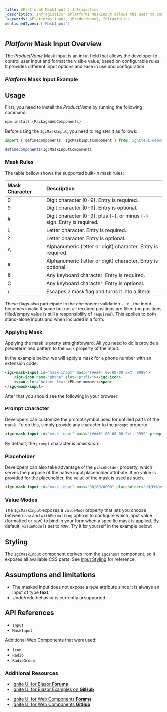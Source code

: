 ```yaml
---
title: $Platform$ MaskInput | Infragistics
_description: Infragistics' $Platform$ MaskInput allows the user to control input and format the visible value based on configurable mask rules
_keywords: $Platform$ input, $ProductName$, Infragistics
mentionedTypes: ['MaskInput']
---
```


## $Platform$ Mask Input Overview

The $ProductName$ Mask Input is an input field that allows the developer to control user input and format the visible value, based on configurable rules. It provides different input options and ease in use and configuration.

### $Platform$ Mask Input Example

<code-view style="height: 150px"
           data-demos-base-url="{environment:dvDemosBaseUrl}"
           iframe-src="{environment:dvDemosBaseUrl}/inputs/mask-input-overview"
           alt="$Platform$ Mask Input Overview Example"
           github-src="inputs/mask-input/overview">
</code-view>

## Usage

<!-- WebComponents -->
First, you need to install the $ProductName$ by running the following command:

```cmd
npm install {PackageWebComponents}
```
<!-- end: WebComponents -->

Before using the `IgcMaskInput`, you need to register it as follows:


```ts
import { defineComponents, IgcMaskInputComponent } from 'igniteui-webcomponents';

defineComponents(IgcMaskInputComponent);
```

### Mask Rules
The table bellow shows the supported built-in mask rules:

| Mask Character | Description |
| :--- | :--- |
| 0 | Digit character [0-9]. Entry is required. |
| 9 | Digit character [0-9]. Entry is optional. |
| # | Digit character [0-9], plus (+), or minus (-) sign. Entry is required. |
| L | Letter character. Entry is required. |
| ? | Letter character. Entry is optional. |
| A | Alphanumeric (letter or digit) character. Entry is required. |
| a | Alphanumeric (letter or digit) character. Entry is optional. |
| & | Any keyboard character. Entry is required. |
| C | Any keyboard character. Entry is optional. |
| \ | Escapes a mask flag and turns it into a literal. |

These flags also participate in the component validation - i.e., the input becomes invalid if some but not all required positions are filled (no positions filled/empty value is still a responsibility of `required`). This applies to both stand-alone inputs and when included in a form.

### Applying Mask

Applying the mask is pretty straightforward. All you need to do is provide a predetermined pattern to the `mask` property of the input.

In the example below, we will apply a mask for a phone number with an extension code.

```html
<igc-mask-input id="mask-input" mask="(####) 00-00-00 Ext. 9999">
    <igc-icon name="phone" slot="prefix"></igc-icon>
    <span slot="helper-text">Phone number</span>
</igc-mask-input>
```

After that you should see the following in your browser:

<code-view style="height: 150px"
           data-demos-base-url="{environment:dvDemosBaseUrl}"
           iframe-src="{environment:dvDemosBaseUrl}/inputs/mask-input-applying-mask"
           alt="$Platform$ Mask Input Applying Mask Example"
           github-src="inputs/mask-input/applying-mask">
</code-view>

### Prompt Character

Developers can customize the prompt symbol used for unfilled parts of the mask. To do this, simply provide any character to the `prompt` property:

```html
<igc-mask-input id="mask-input" mask="(####) 00-00-00 Ext. 9999" prompt="-"></igc-mask-input>
```

By default, the `prompt` character is *underscore*.

### Placeholder

Developers can also take advantage of the `placeholder` property, which serves the purpose of the native input placeholder attribute. If no value is provided for the placeholder, the value of the mask is used as such.

```html
<igc-mask-input id="mask-input" mask="00/00/0000" placeholder="dd/MM/yyyy"></igc-mask-input>
```

### Value Modes

The `IgcMaskInput` exposes a `valueMode` property that lets you choose between `raw` and `withFormatting` options to configure which input value (formatted or raw) to bind in your form when a specific mask is applied. By default, `valueMode` is set to *raw*. Try it for yourself in the example below:

<code-view style="height: 150px"
           data-demos-base-url="{environment:dvDemosBaseUrl}"
           iframe-src="{environment:dvDemosBaseUrl}/inputs/mask-input-value-modes"
           alt="$Platform$ Mask Input Value Modes Example"
           github-src="inputs/mask-input/value-modes">
</code-view>

## Styling

The `IgcMaskInput` component derives from the `IgcInput` component, so it exposes all available CSS parts. See [Input Styling](input.md#styling) for reference.

## Assumptions and limitations

- The masked input does not expose a _type_ attribute since it is always an input of type **text**.
- Undo/redo behavior is currently unsupported.

<!-- WebComponents -->

## API References

* `Input`
* `MaskInput`

Additional Web Components that were used:

* `Icon`
* `Radio`
* `RadioGroup`

<!-- end: WebComponents -->

### Additional Resources

<!-- Blazor -->

* [Ignite UI for Blazor **Forums**](https://www.infragistics.com/community/forums/f/ignite-ui-for-blazor)
* [Ignite UI for Blazor Examples on **GitHub**](https://github.com/IgniteUI/igniteui-blazor-examples)

<!-- end: Blazor -->

<!-- WebComponents -->

* [Ignite UI for Web Components **Forums**](https://www.infragistics.com/community/forums/f/ignite-ui-for-web-components)
* [Ignite UI for Web Components **GitHub**](https://github.com/IgniteUI/igniteui-webcomponents)

<!-- end: WebComponents -->